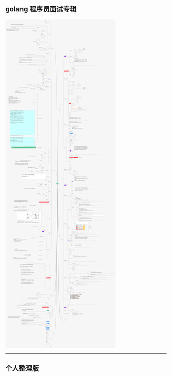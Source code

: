 ## golang 程序员面试专辑


![golang 面试技能面板](https://github.com/GoJaden/GoGuide/blob/master/Golang%E6%8A%80%E8%83%BD%E5%9B%BE%E8%B0%B1.png)

-------------------------------

## 个人整理版

